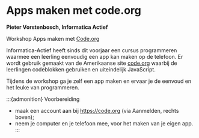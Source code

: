 # Apps maken met code.org

**Pieter Vorstenbosch, Informatica Actief**

Workshop Apps maken met [Code.org](http://code.org/)

Informatica-Actief heeft sinds dit voorjaar een cursus programmeren waarmee
een leerling eenvoudig een app kan maken op de telefoon. Er wordt gebruik
gemaakt van de Amerikaanse site [code.org](http://code.org/) waarbij de
leerlingen codeblokken gebruiken en uiteindelijk JavaScript.

Tijdens de workshop ga je zelf een app maken en ervaar je de eenvoud en
het leuke van programmeren. 

:::{admonition} Voorbereiding

* maak een account aan bij https://code.org (via Aanmelden, rechts boven);
* neem je computer en je telefoon mee, voor het maken van je eigen app.
:::